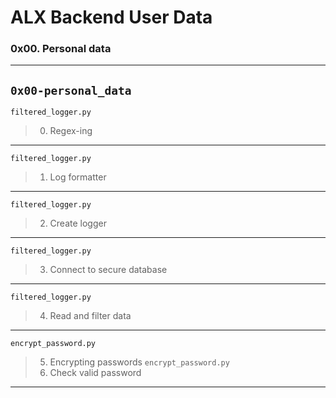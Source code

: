 # ALX Backend User Data
### 0x00. Personal data
---
`0x00-personal_data`
---
`filtered_logger.py`
> 0. Regex-ing
---
`filtered_logger.py`
> 1. Log formatter 
---
`filtered_logger.py`
> 2. Create logger
---
`filtered_logger.py`
> 3. Connect to secure database
---
`filtered_logger.py`
> 4. Read and filter data
---
`encrypt_password.py`
> 5. Encrypting passwords
`encrypt_password.py`
> 6. Check valid password
---
